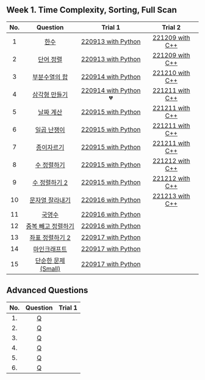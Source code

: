## Week 1. Time Complexity, Sorting, Full Scan

|No.  |Question|Trial 1|Trial 2|
|:---:|:------:|:-----:|:-----:|
|1  |[한수](https://www.acmicpc.net/problem/1065)                |  [220913 with Python](https://github.com/JoonHyeok-hozy-Kim/algorithm_study/blob/main/BaekJoon/Solutions/Week1/Sol_01_220913_1065.py)| [221209 with C++](https://github.com/JoonHyeok-hozy-Kim/algorithm_study/blob/main/BaekJoon/Solutions/Week1/cpp/Sol_01_221209_1065.cpp) |
|2  |[단어 정렬](https://www.acmicpc.net/problem/1181)             | [220913 with Python](https://github.com/JoonHyeok-hozy-Kim/algorithm_study/blob/main/BaekJoon/Solutions/Week1/Sol_02_220913_1181.py)| [221209 with C++](https://github.com/JoonHyeok-hozy-Kim/algorithm_study/blob/main/BaekJoon/Solutions/Week1/cpp/Sol_02_221209_1181.cpp) |
|3  |[부분수열의 합](https://www.acmicpc.net/problem/1182)           |[220914 with Python](https://github.com/JoonHyeok-hozy-Kim/algorithm_study/blob/main/BaekJoon/Solutions/Week1/Sol_03_220914_1182.py)| [221210 with C++](https://github.com/JoonHyeok-hozy-Kim/algorithm_study/blob/main/BaekJoon/Solutions/Week1/cpp/Sol_03_221209_1182.cpp) |
|4  |[삼각형 만들기](https://www.acmicpc.net/problem/1448)           |[220914 with Python](https://github.com/JoonHyeok-hozy-Kim/algorithm_study/blob/main/BaekJoon/Solutions/Week1/Sol_04_220914_1448.py) :broken_heart:| [221211 with C++](https://github.com/JoonHyeok-hozy-Kim/algorithm_study/blob/main/BaekJoon/Solutions/Week1/cpp/Sol_04_221211_1448.cpp) |
|5  |[날짜 계산](https://www.acmicpc.net/problem/1476)             | [220915 with Python](https://github.com/JoonHyeok-hozy-Kim/algorithm_study/blob/main/BaekJoon/Solutions/Week1/Sol_05_220915_1476.py)| [221211 with C++](https://github.com/JoonHyeok-hozy-Kim/algorithm_study/blob/main/BaekJoon/Solutions/Week1/cpp/Sol_04_221211_1476.cpp) |
|6  |[일곱 난쟁이](https://www.acmicpc.net/problem/2309)            | [220915 with Python](https://github.com/JoonHyeok-hozy-Kim/algorithm_study/blob/main/BaekJoon/Solutions/Week1/Sol_06_220915_2309.py)| [221211 with C++](https://github.com/JoonHyeok-hozy-Kim/algorithm_study/blob/main/BaekJoon/Solutions/Week1/cpp/Sol_04_221211_2309.cpp) |
|7  |[종이자르기](https://www.acmicpc.net/problem/2628)             | [220915 with Python](https://github.com/JoonHyeok-hozy-Kim/algorithm_study/blob/main/BaekJoon/Solutions/Week1/Sol_07_220915_2628.py)| [221211 with C++](https://github.com/JoonHyeok-hozy-Kim/algorithm_study/blob/main/BaekJoon/Solutions/Week1/cpp/Sol_04_221211_2628.cpp) |
|8  |[수 정렬하기](https://www.acmicpc.net/problem/2750)            | [220915 with Python](https://github.com/JoonHyeok-hozy-Kim/algorithm_study/blob/main/BaekJoon/Solutions/Week1/Sol_08_220915_2750.py)| [221212 with C++](https://github.com/JoonHyeok-hozy-Kim/algorithm_study/blob/main/BaekJoon/Solutions/Week1/cpp/Sol_08_221212_2750.cpp) |
|9  |[수 정렬하기 2](https://www.acmicpc.net/problem/2751)          | [220915 with Python](https://github.com/JoonHyeok-hozy-Kim/algorithm_study/blob/main/BaekJoon/Solutions/Week1/Sol_08_220915_2750.py)| [221212 with C++](https://github.com/JoonHyeok-hozy-Kim/algorithm_study/blob/main/BaekJoon/Solutions/Week1/cpp/Sol_09_221212_2866.cpp) |
|10 |[문자열 잘라내기](https://www.acmicpc.net/problem/2866)          |[220916 with Python](https://github.com/JoonHyeok-hozy-Kim/algorithm_study/blob/main/BaekJoon/Solutions/Week1/Sol_09_220916_2866.py)| [221213 with C++](https://github.com/JoonHyeok-hozy-Kim/algorithm_study/blob/main/BaekJoon/Solutions/Week1/cpp/Sol_10_221213_2866.cpp) |
|11 |[국영수](https://www.acmicpc.net/problem/10825)              |  [220916 with Python](https://github.com/JoonHyeok-hozy-Kim/algorithm_study/blob/main/BaekJoon/Solutions/Week1/Sol_10_220916_10825.py)| []() |
|12 |[중복 빼고 정렬하기](https://www.acmicpc.net/problem/10867)       |[220916 with Python](https://github.com/JoonHyeok-hozy-Kim/algorithm_study/blob/main/BaekJoon/Solutions/Week1/Sol_11_220916_10867.py)| []() |
|13 |[좌표 정렬하기 2](https://www.acmicpc.net/problem/11651)        |[220917 with Python](https://github.com/JoonHyeok-hozy-Kim/algorithm_study/blob/main/BaekJoon/Solutions/Week1/Sol_12_220917_11651.py)| []() |
|14 |[마인크래프트](https://www.acmicpc.net/problem/18111)           |[220917 with Python](https://github.com/JoonHyeok-hozy-Kim/algorithm_study/blob/main/BaekJoon/Solutions/Week1/Sol_13_220917_18111.py)| []() |
|15 |[단순한 문제 (Small)](https://www.acmicpc.net/problem/25494)   | [220917 with Python](https://github.com/JoonHyeok-hozy-Kim/algorithm_study/blob/main/BaekJoon/Solutions/Week1/Sol_14_220917_25494.py)| []() |

## Advanced Questions
|No.  |Question|Trial 1|
|:---:|:------:|:-----:|
|1. |[Q](https://www.acmicpc.net/problem/2170 ) |[]() |
|2. |[Q](https://www.acmicpc.net/problem/5884 ) |[]() |
|3. |[Q](https://www.acmicpc.net/problem/13316) |[]() |
|4. |[Q](https://www.acmicpc.net/problem/16069) |[]() |
|5. |[Q](https://www.acmicpc.net/problem/16936) |[]() |
|6. |[Q](https://www.acmicpc.net/problem/20652) |[]() |